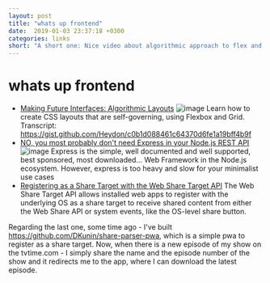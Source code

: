 ```yaml
---
layout: post
title: "whats up frontend"
date:  2019-01-03 23:37:18 +0300
categories: links
short: "A short one: Nice video about algorithmic approach to flex and grid, discover alternatives to expressjs, faster, smaller, simpler. Strange that I didn't put it here earlier - learn how to use PWA as share target."
---
```



# whats up frontend

- [Making Future Interfaces: Algorithmic Layouts](https://www.youtube.com/watch?v=qOUtkN6M52M) ![image](https://i.ytimg.com/vi/qOUtkN6M52M/hqdefault.jpg) Learn how to create CSS layouts that are self-governing, using Flexbox and Grid. Transcript: https://gist.github.com/Heydon/c0b1d088461c64370d6fe1a19bff4b9f
- [NO, you most probably don't need Express in your Node.js REST API](https://medium.com/car2godevs/there-are-expressjs-alternatives-590d14c58c1c) ![image](https://cdn-images-1.medium.com/max/1200/1*GJ1cQ_kNPvf1soXRCqa6Eg.jpeg) Express is the simple, well documented and well supported, best sponsored, most downloaded… Web Framework in the Node.js ecosystem. However, express is too heavy and slow for your minimalist use cases
- [Registering as a Share Target with the Web Share Target API](https://developers.google.com/web/updates/2018/12/web-share-target) The Web Share Target API allows installed web apps to register with the underlying OS as a share target to receive shared content from either the Web Share API or system events, like the OS-level share button.

Regarding the last one, some time ago - I've built https://github.com/DKunin/share-parser-pwa, which is a simple pwa to register as a share target. Now, when there is a new episode of my show on the tvtime.com - I simply share the name and the episode number of the show and it redirects me to the app, where I can download the latest episode.